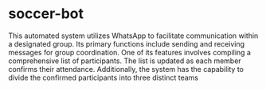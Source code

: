 # soccer-bot

This automated system utilizes WhatsApp to facilitate communication within a designated group. Its primary functions include sending and receiving messages for group coordination. One of its features involves compiling a comprehensive list of participants. The list is updated as each member confirms their attendance. Additionally, the system has the capability to divide the confirmed participants into three distinct teams
